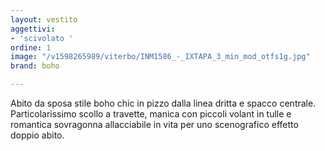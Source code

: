 ```yaml
---
layout: vestito
aggettivi:
- 'scivolato '
ordine: 1
image: "/v1598265989/viterbo/INM1586_-_IXTAPA_3_min_mod_otfs1g.jpg"
brand: boho

---
```

Abito da sposa stile boho chic in pizzo dalla linea dritta e spacco centrale. Particolarissimo scollo a travette, manica con piccoli volant in tulle e romantica sovragonna allacciabile in vita per uno scenografico effetto doppio abito.